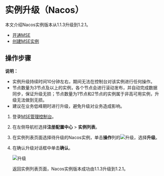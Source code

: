 # 实例升级（Nacos）

本文介绍Nacos实例版本从1.1.3升级到1.2.1。

-   [开通MSE](https://www.aliyun.com/product/mse)
-   [创建MSE实例](/cn.zh-CN/快速入门/微服务组件托管/购买并构建ZooKeeper引擎.md)

## 操作步骤

**说明：**

-   实例升级持续时间10分钟左右，期间无法在控制台对该实例进行任何操作。
-   节点数量为3节点及以上的实例，各个节点会进行滚动发布，并自动完成数据同步，保证升级无损；节点数量为1节点和2节点的实例属于非高可用实例，升级无法做到无损。
-   建议在业务低峰期时进行升级，避免升级对业务造成影响。

1.  登录[MSE管理控制台](https://mse.console.aliyun.com)。

2.  在左侧导航栏选择**注册配置中心** \> **实例列表**。

3.  在实例列表页面选择待升级的Nacos实例，单击**操作**列的![升级](https://static-aliyun-doc.oss-cn-hangzhou.aliyuncs.com/assets/img/zh-CN/6991309951/p143806.png)，选择**升级**。

4.  在确认升级对话框中单击**确认**。

    ![升级](https://static-aliyun-doc.oss-cn-hangzhou.aliyuncs.com/assets/img/zh-CN/6991309951/p143807.png)

    返回实例列表页面，Nacos实例版本成功由1.1.3升级到1.2.1。


